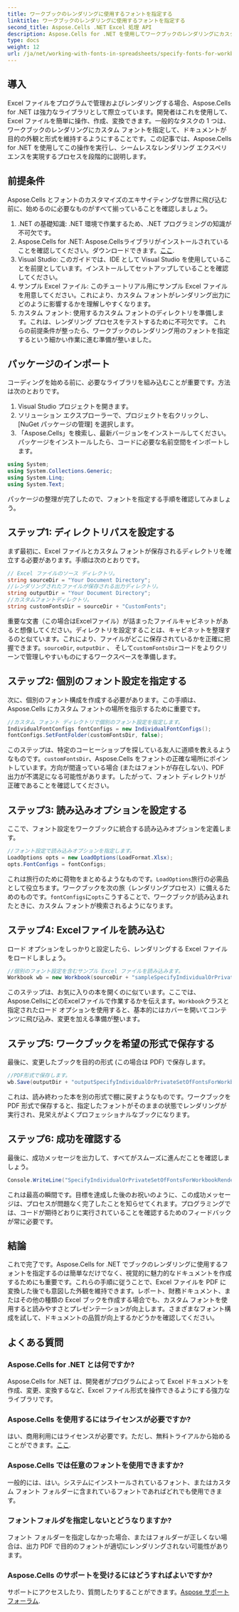 ```yaml
---
title: ワークブックのレンダリングに使用するフォントを指定する
linktitle: ワークブックのレンダリングに使用するフォントを指定する
second_title: Aspose.Cells .NET Excel 処理 API
description: Aspose.Cells for .NET を使用してワークブックのレンダリングにカスタム フォントを指定する方法を学びます。完璧な PDF 出力を実現するためのステップ バイ ステップ ガイドです。
type: docs
weight: 12
url: /ja/net/working-with-fonts-in-spreadsheets/specify-fonts-for-workbook-rendering/
---
```

## 導入
Excel ファイルをプログラムで管理およびレンダリングする場合、Aspose.Cells for .NET は強力なライブラリとして際立っています。開発者はこれを使用して、Excel ファイルを簡単に操作、作成、変換できます。一般的なタスクの 1 つは、ワークブックのレンダリングにカスタム フォントを指定して、ドキュメントが目的の外観と形式を維持するようにすることです。この記事では、Aspose.Cells for .NET を使用してこの操作を実行し、シームレスなレンダリング エクスペリエンスを実現するプロセスを段階的に説明します。
## 前提条件
Aspose.Cells とフォントのカスタマイズのエキサイティングな世界に飛び込む前に、始めるのに必要なものがすべて揃っていることを確認しましょう。
1. .NET の基礎知識: .NET 環境で作業するため、.NET プログラミングの知識が不可欠です。
2.  Aspose.Cells for .NET: Aspose.Cellsライブラリがインストールされていることを確認してください。ダウンロードできます。[ここ](https://releases.aspose.com/cells/net/).
3. Visual Studio: このガイドでは、IDE として Visual Studio を使用していることを前提としています。インストールしてセットアップしていることを確認してください。
4. サンプル Excel ファイル: このチュートリアル用にサンプル Excel ファイルを用意してください。これにより、カスタム フォントがレンダリング出力にどのように影響するかを理解しやすくなります。
5. カスタム フォント: 使用するカスタム フォントのディレクトリを準備します。これは、レンダリング プロセスをテストするために不可欠です。
これらの前提条件が整ったら、ワークブックのレンダリング用のフォントを指定するという細かい作業に進む準備が整いました。
## パッケージのインポート
コーディングを始める前に、必要なライブラリを組み込むことが重要です。方法は次のとおりです。
1. Visual Studio プロジェクトを開きます。
2. ソリューション エクスプローラーで、プロジェクトを右クリックし、[NuGet パッケージの管理] を選択します。
3. 「Aspose.Cells」を検索し、最新バージョンをインストールしてください。
パッケージをインストールしたら、コードに必要な名前空間をインポートします。
```csharp
using System;
using System.Collections.Generic;
using System.Linq;
using System.Text;
```
パッケージの整理が完了したので、フォントを指定する手順を確認してみましょう。
## ステップ1: ディレクトリパスを設定する
まず最初に、Excel ファイルとカスタム フォントが保存されるディレクトリを確立する必要があります。手順は次のとおりです。
```csharp
// Excel ファイルのソース ディレクトリ。
string sourceDir = "Your Document Directory";
//レンダリングされたファイルが保存される出力ディレクトリ。
string outputDir = "Your Document Directory";
//カスタムフォントディレクトリ。
string customFontsDir = sourceDir + "CustomFonts";
```

重要な文書（この場合はExcelファイル）が詰まったファイルキャビネットがあると想像してください。ディレクトリを設定することは、キャビネットを整理するのと似ています。これにより、ファイルがどこに保存されているかを正確に把握できます。`sourceDir`, `outputDir` 、 そして`customFontsDir`コードをよりクリーンで管理しやすいものにするワークスペースを準備します。
## ステップ2: 個別のフォント設定を指定する
次に、個別のフォント構成を作成する必要があります。この手順は、Aspose.Cells にカスタム フォントの場所を指示するために重要です。
```csharp
//カスタム フォント ディレクトリで個別のフォント設定を指定します。
IndividualFontConfigs fontConfigs = new IndividualFontConfigs();
fontConfigs.SetFontFolder(customFontsDir, false);
```
このステップは、特定のコーヒーショップを探している友人に道順を教えるようなものです。`customFontsDir`、Aspose.Cells をフォントの正確な場所にポイントしています。方向が間違っている場合 (またはフォントが存在しない)、PDF 出力が不満足になる可能性があります。したがって、フォント ディレクトリが正確であることを確認してください。
## ステップ3: 読み込みオプションを設定する
ここで、フォント設定をワークブックに統合する読み込みオプションを定義します。
```csharp
//フォント設定で読み込みオプションを指定します。
LoadOptions opts = new LoadOptions(LoadFormat.Xlsx);
opts.FontConfigs = fontConfigs;
```
これは旅行のために荷物をまとめるようなものです。`LoadOptions`旅行の必需品として役立ちます。ワークブックを次の旅（レンダリングプロセス）に備えるためのものです。`fontConfigs`に`opts`こうすることで、ワークブックが読み込まれたときに、カスタム フォントが検索されるようになります。
## ステップ4: Excelファイルを読み込む
ロード オプションをしっかりと設定したら、レンダリングする Excel ファイルをロードしましょう。
```csharp
//個別のフォント設定を含むサンプル Excel ファイルを読み込みます。
Workbook wb = new Workbook(sourceDir + "sampleSpecifyIndividualOrPrivateSetOfFontsForWorkbookRendering.xlsx", opts);
```
このステップは、お気に入りの本を開くのに似ています。ここでは、Aspose.CellsにどのExcelファイルで作業するかを伝えます。`Workbook`クラスと指定されたロード オプションを使用すると、基本的にはカバーを開いてコンテンツに飛び込み、変更を加える準備が整います。
## ステップ5: ワークブックを希望の形式で保存する
最後に、変更したブックを目的の形式 (この場合は PDF) で保存します。
```csharp
//PDF形式で保存します。
wb.Save(outputDir + "outputSpecifyIndividualOrPrivateSetOfFontsForWorkbookRendering.pdf", SaveFormat.Pdf);
```
これは、読み終わった本を別の形式で棚に戻すようなものです。ワークブックを PDF 形式で保存すると、指定したフォントがそのままの状態でレンダリングが実行され、見栄えがよくプロフェッショナルなブックになります。
## ステップ6: 成功を確認する
最後に、成功メッセージを出力して、すべてがスムーズに進んだことを確認しましょう。
```csharp
Console.WriteLine("SpecifyIndividualOrPrivateSetOfFontsForWorkbookRendering executed successfully.");
```
これは最高の瞬間です。目標を達成した後のお祝いのように、この成功メッセージは、プロセスが問題なく完了したことを知らせてくれます。プログラミングでは、コードが期待どおりに実行されていることを確認するためのフィードバックが常に必要です。
## 結論
これで完了です。Aspose.Cells for .NET でブックのレンダリングに使用するフォントを指定するのは簡単なだけでなく、視覚的に魅力的なドキュメントを作成するためにも重要です。これらの手順に従うことで、Excel ファイルを PDF に変換した後でも意図した外観を維持できます。レポート、財務ドキュメント、またはその他の種類の Excel ブックを作成する場合でも、カスタム フォントを使用すると読みやすさとプレゼンテーションが向上します。さまざまなフォント構成を試して、ドキュメントの品質が向上するかどうかを確認してください。
## よくある質問
### Aspose.Cells for .NET とは何ですか?  
Aspose.Cells for .NET は、開発者がプログラムによって Excel ドキュメントを作成、変更、変換するなど、Excel ファイル形式を操作できるようにする強力なライブラリです。
### Aspose.Cells を使用するにはライセンスが必要ですか?  
はい、商用利用にはライセンスが必要です。ただし、無料トライアルから始めることができます。[ここ](https://releases.aspose.com/).
### Aspose.Cells では任意のフォントを使用できますか?  
一般的には、はい。システムにインストールされているフォント、またはカスタム フォント フォルダーに含まれているフォントであればどれでも使用できます。
### フォントフォルダを指定しないとどうなりますか?  
フォント フォルダーを指定しなかった場合、またはフォルダーが正しくない場合は、出力 PDF で目的のフォントが適切にレンダリングされない可能性があります。
### Aspose.Cells のサポートを受けるにはどうすればよいですか?  
サポートにアクセスしたり、質問したりすることができます。[Aspose サポート フォーラム](https://forum.aspose.com/c/cells/9).